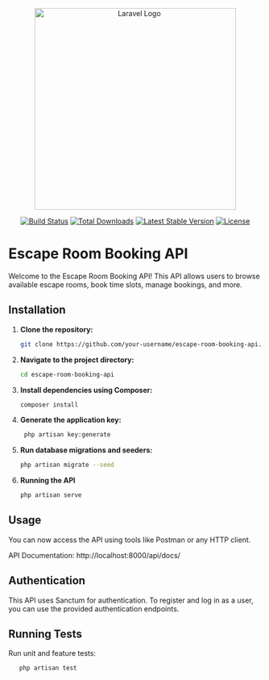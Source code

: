 <p align="center"><a href="https://laravel.com" target="_blank"><img src="https://raw.githubusercontent.com/laravel/art/master/logo-lockup/5%20SVG/2%20CMYK/1%20Full%20Color/laravel-logolockup-cmyk-red.svg" width="400" alt="Laravel Logo"></a></p>

<p align="center">
<a href="https://github.com/laravel/framework/actions"><img src="https://github.com/laravel/framework/workflows/tests/badge.svg" alt="Build Status"></a>
<a href="https://packagist.org/packages/laravel/framework"><img src="https://img.shields.io/packagist/dt/laravel/framework" alt="Total Downloads"></a>
<a href="https://packagist.org/packages/laravel/framework"><img src="https://img.shields.io/packagist/v/laravel/framework" alt="Latest Stable Version"></a>
<a href="https://packagist.org/packages/laravel/framework"><img src="https://img.shields.io/packagist/l/laravel/framework" alt="License"></a>
</p>

# Escape Room Booking API

Welcome to the Escape Room Booking API! This API allows users to browse available escape rooms, book time slots, manage bookings, and more.

## Installation

1. **Clone the repository:**

   ```bash
   git clone https://github.com/your-username/escape-room-booking-api.git

2. **Navigate to the project directory:**

   ```bash
   cd escape-room-booking-api

3. **Install dependencies using Composer:**

   ```bash
   composer install

4. **Generate the application key:**

   ```bash
    php artisan key:generate

5. **Run database migrations and seeders:**

   ```bash
   php artisan migrate --seed

6. **Running the API**

   ```bash
   php artisan serve

## Usage
You can now access the API using tools like Postman or any HTTP client.

API Documentation: http://localhost:8000/api/docs/

## Authentication
This API uses Sanctum for authentication. To register and log in as a user, you can use the provided authentication endpoints.

## Running Tests
Run unit and feature tests:
```bash
   php artisan test
